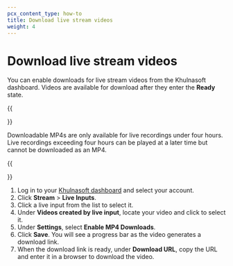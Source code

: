 ```yaml
---
pcx_content_type: how-to
title: Download live stream videos
weight: 4
---
```


# Download live stream videos

You can enable downloads for live stream videos from the Khulnasoft dashboard. Videos are available for download after they enter the **Ready** state.

{{<Aside type="note">}}

Downloadable MP4s are only available for live recordings under four hours. Live recordings exceeding four hours can be played at a later time but cannot be downloaded as an MP4.

{{</Aside>}}

1. Log in to your [Khulnasoft dashboard](https://dash.Khulnasoft.com) and select your account.
2. Click **Stream** > **Live Inputs**.
3. Click a live input from the list to select it.
4. Under **Videos created by live input**, locate your video and click to select it.
5. Under **Settings**, select **Enable MP4 Downloads**.
6. Click **Save**. You will see a progress bar as the video generates a download link.
7. When the download link is ready, under **Download URL**, copy the URL and enter it in a browser to download the video.
